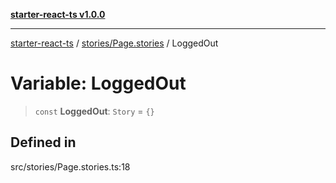 [**starter-react-ts v1.0.0**](../../../README.md)

***

[starter-react-ts](../../../modules.md) / [stories/Page.stories](../README.md) / LoggedOut

# Variable: LoggedOut

> `const` **LoggedOut**: `Story` = `{}`

## Defined in

src/stories/Page.stories.ts:18
